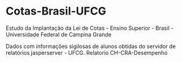 # Cotas-Brasil-UFCG
Estudo da Implantação da Lei de Cotas - Ensino Superior - Brasil - Universidade Federal de Campina Grande

Dados com informações sigilosas de alunos obtidas do servidor de relatórios jasperserver - UFCG.
Relatorio CH-CRA-Desempenho
